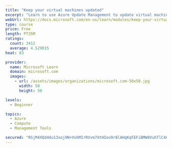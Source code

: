 ```yaml
---
title: "Keep your virtual machines updated"
excerpt: "Learn to use Azure Update Management to update virtual machines, verify agent connectivity, and use Azure Log Analytics in your cloud environment."
webUrl: https://docs.microsoft.com/en-us/learn/modules/keep-your-virtual-machines-updated/
type: course
price: Free
length: PT35M
ratings:
  count: 3412
  average: 4.529015
heat: 83

provider:
  name: Microsoft Learn
  domain: microsoft.com
  images:
    - url: /assets/images/organizations/microsoft.com-50x50.jpg
      width: 50
      height: 50

levels:
  - Beginner

topics:
  - Azure
  - Compute
  - Management Tools

secured: "RSjM4XQd4du13xoj9N+VohMIrRVvm7XtHIeo9r8lAHqKqFEFiBMW8VuhTlC4CGI9cbuQzUW0Fn3rTbCP/NTqbAJLGv0DpAgPBCT4kgwCUeGpsH8MW3tPsXBPCtZwkBXBpTdFwXHCyQYutPK6Pp9epNKlRcYq7532u0RjZnF3yNZCzLWlFJEQJWoTuqtLzAmw14y8x11R4czjoDsRT4FayMXwkk4YunhdlL7ityQ87sXY6JXBierBszRXMXfXUci+r6TX2s13t1oKak2Toc2OEh4f639eqKNd0xTiEmWCMNzyZQMkX9TpLwFPJ1i5wauYo0mlYWkAPO4vqvInG0vQiFlR+AD+IiGcCvLBl1f2Q2M2thHXKqn4A8FNer8/emXKNf+o0EEKZwVKfGOsZU6wFJsX5ws6/CcCj+NL6ODZu9c=;a85cXrE8JN5Ykj+fHB0dBA=="
---
```



